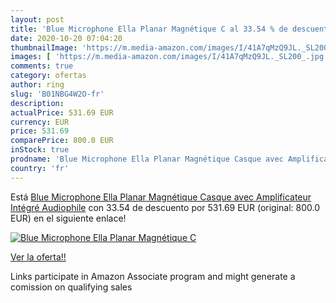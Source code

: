 ```yaml
---
layout: post
title: 'Blue Microphone Ella Planar Magnétique C al 33.54 % de descuento'
date: 2020-10-20 07:04:20
thumbnailImage: 'https://m.media-amazon.com/images/I/41A7qMzQ9JL._SL200_.jpg'
images: [ 'https://m.media-amazon.com/images/I/41A7qMzQ9JL._SL200_.jpg' ]
comments: true
category: ofertas
author: ring
slug: 'B01NBG4W2O-fr'
description:
actualPrice: 531.69 EUR
currency: EUR
price: 531.69
comparePrice: 800.0 EUR
inStock: true
prodname: 'Blue Microphone Ella Planar Magnétique Casque avec Amplificateur Intégré Audiophile'
country: 'fr'
---
```


Está [Blue Microphone Ella Planar Magnétique Casque avec Amplificateur Intégré Audiophile](https://www.amazon.fr/dp/B01NBG4W2O/?tag=tolees0d-21) con 33.54 de descuento por 531.69 EUR (original: 800.0 EUR) en el siguiente enlace!

[![Blue Microphone Ella Planar Magnétique C](https://m.media-amazon.com/images/I/41A7qMzQ9JL._SL200_.jpg)](https://www.amazon.fr/dp/B01NBG4W2O/?tag=tolees0d-21)

[Ver la oferta!!](https://www.amazon.fr/dp/B01NBG4W2O/?tag=tolees0d-21)

Links participate in Amazon Associate program and might generate a comission on qualifying sales


